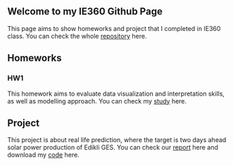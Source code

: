 ## Welcome to my IE360 Github Page

This page aims to show homeworks and project that I completed in IE360 class. You can check the whole
[repository](https://github.com/BU-IE-360/spring24-OguzhanEngin) here.

## Homeworks

### HW1
This homework aims to evaluate data visualization and interpretation skills, as well as modelling approach.
You can check my [study](https://bu-ie-360.github.io/spring24-OguzhanEngin/files/HW_1/HW_1.html) here.

## Project
This project is about real life prediction, where the target is two days ahead solar power production of Edikli GES.
You can check our [report](https://bu-ie-360.github.io/spring24-OguzhanEngin/files/Project/IE360_project.html) here and
download my [code](https://bu-ie-360.github.io/spring24-OguzhanEngin/files/Project/IE360_project.ipynb) here.